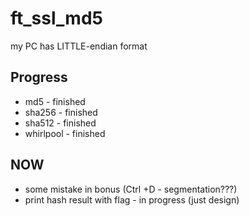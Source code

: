 # ft_ssl_md5

my PC has LITTLE-endian format

## Progress
- md5 - finished
- sha256 - finished
- sha512 - finished
- whirlpool - finished

## NOW
- some mistake in bonus (Ctrl +D - segmentation???)
- print hash result with flag - in progress (just design)
